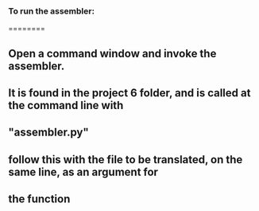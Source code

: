### To run the assembler:
========
## Open a command window and invoke the assembler.
## It is found in the project 6 folder, and is called at the command line with
## "assembler.py"
## follow this with the file to be translated, on the same line, as an argument for 
## the function
